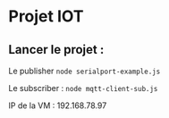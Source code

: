 # Projet IOT

## Lancer le projet :

Le publisher
```node serialport-example.js```

Le subscriber :
```node mqtt-client-sub.js```

IP de la VM :
192.168.78.97